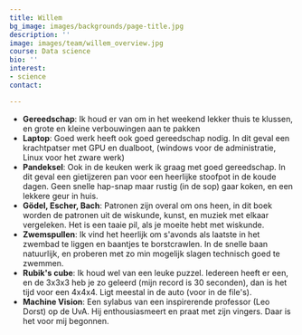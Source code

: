 ```yaml
---
title: Willem
bg_image: images/backgrounds/page-title.jpg
description: ''
image: images/team/willem_overview.jpg
course: Data science
bio: ''
interest:
- science
contact: 

---
```

* **Gereedschap**:  Ik houd er van om in het weekend lekker thuis te klussen, en grote en kleine verbouwingen aan te pakken
* **Laptop**:  Goed werk heeft ook goed gereedschap nodig. In dit geval een krachtpatser met GPU en dualboot, (windows voor de administratie, Linux voor het zware werk)
* **Pandeksel**: Ook in de keuken werk ik graag met goed gereedschap. In dit geval een gietijzeren pan voor een heerlijke stoofpot in de koude dagen. Geen snelle hap-snap maar rustig (in de sop) gaar koken, en een lekkere geur in huis.
* **Gödel, Escher, Bach**: Patronen zijn overal om ons heen, in dit boek worden de patronen uit de wiskunde, kunst, en muziek met elkaar vergeleken. Het is een taaie pil, als je moeite hebt met wiskunde.
* **Zwemspullen**: Ik vind het heerlijk om s'avonds als laatste in het zwembad te liggen en baantjes te borstcrawlen. In de snelle baan natuurlijk, en proberen met zo min mogelijk slagen technisch goed te zwemmen.
* **Rubik's cube**: Ik houd wel van een leuke puzzel. Iedereen heeft er een, en de 3x3x3 heb je zo geleerd (mijn record is 30 seconden), dan is het tijd voor een 4x4x4. Ligt meestal in de auto (voor in de file's).
* **Machine Vision**: Een sylabus van een inspirerende professor (Leo Dorst) op de UvA. Hij enthousiasmeert en praat met zijn vingers. Daar is het voor mij begonnen.